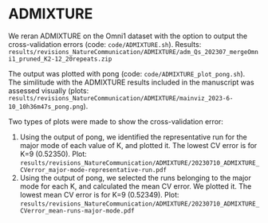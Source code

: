 # ADMIXTURE

We reran ADMIXTURE on the Omni1 dataset with the option to output the cross-validation errors (code: `code/ADMIXTURE.sh`). Results: `results/revisions_NatureCommunication/ADMIXTURE/adm_Qs_202307_mergeOmni1_pruned_K2-12_20repeats.zip`

The output was plotted with pong (code: `code/ADMIXTURE_plot_pong.sh`). The similitude with the ADMIXTURE results included in the manuscript was assessed visually (plots: `results/revisions_NatureCommunication/ADMIXTURE/mainviz_2023-6-10_10h36m47s_pong.png`).

Two types of plots were made to show the cross-validation error:

1. Using the output of pong, we identified the representative run for the major mode of each value of K, and plotted it. The lowest CV error is for K=9 (0.52350). Plot: `results/revisions_NatureCommunication/ADMIXTURE/20230710_ADMIXTURE_CVerror_major-mode-representative-run.pdf`
2. Using the output of pong, we selected the runs belonging to the major mode for each K, and calculated the mean CV error. We plotted it. The lowest mean CV error is for K=9 (0.52349). Plot: `results/revisions_NatureCommunication/ADMIXTURE/20230710_ADMIXTURE_CVerror_mean-runs-major-mode.pdf`
